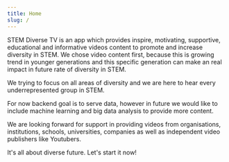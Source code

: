 ```yaml
---
title: Home
slug: /
---
```


STEM Diverse TV is an app which provides inspire, motivating, supportive, educational and informative videos content to promote and increase diversity in STEM. We chose video content first, because this is growing trend in younger generations and this specific generation can make an real impact in future rate of diversity in STEM.

We trying to focus on all areas of diversity and we are here to hear every underrepresented group in STEM.

For now backend goal is to serve data, however in future we would like to include machine learning and big data analysis to provide more content.

We are looking forward for support in providing videos from organisations, institutions, schools, universities, companies as well as independent video publishers like Youtubers.

It's all about diverse future. Let's start it now!


